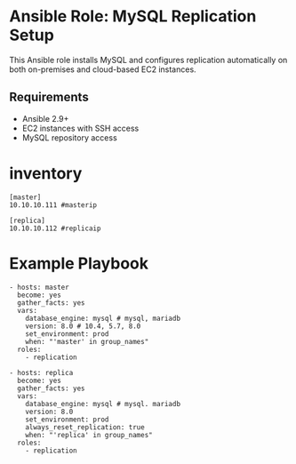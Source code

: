 # Ansible Role: MySQL Replication Setup

This Ansible role installs MySQL and configures replication automatically on both on-premises and cloud-based EC2 instances.

## Requirements

- Ansible 2.9+
- EC2 instances with SSH access
- MySQL repository access

# inventory

~~~
[master]
10.10.10.111 #masterip

[replica]
10.10.10.112 #replicaip
~~~

# Example Playbook

~~~
- hosts: master
  become: yes
  gather_facts: yes
  vars:
    database_engine: mysql # mysql, mariadb
    version: 8.0 # 10.4, 5.7, 8.0
    set_environment: prod
    when: "'master' in group_names"
  roles:
    - replication

- hosts: replica
  become: yes
  gather_facts: yes
  vars:
    database_engine: mysql # mysql. mariadb
    version: 8.0
    set_environment: prod
    always_reset_replication: true
    when: "'replica' in group_names"
  roles:
    - replication
~~~

